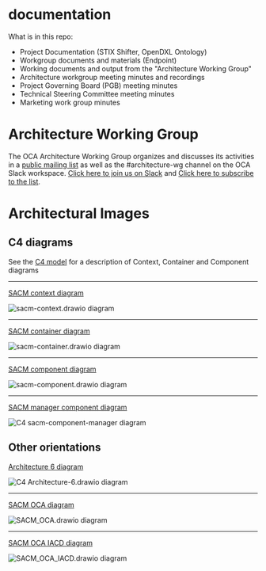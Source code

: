 # documentation
What is in this repo:
- Project Documentation (STIX Shifter, OpenDXL Ontology)
- Workgroup documents and materials (Endpoint)
- Working documents and output from the "Architecture Working Group"
- Architecture workgroup meeting minutes and recordings
- Project Governing Board (PGB) meeting minutes
- Technical Steering Committee meeting minutes
- Marketing work group minutes

# Architecture Working Group

The OCA Architecture Working Group organizes and discusses its activities in a [public mailing list](https://lists.oasis-open-projects.org/g/oca-architecture-wg) as well as the #architecture-wg channel on the OCA Slack workspace. [Click here to join us on Slack](https://docs.google.com/forms/d/1vEAqg9SKBF3UMtmbJJ9qqLarrXN5zeVG3_obedA3DKs/viewform?edit_requested=true) and [Click here to subscribe to the list](https://lists.oasis-open-projects.org/g/oca-architecture-wg).

# Architectural Images

## C4 diagrams

See the [C4 model](https://c4model.com/) for a description of Context, Container and Component diagrams

---

<a href="https://app.diagrams.net/#HMitchellJThomas%2Fdocumentation%2Finitial-c4-diagrams%2FArchitecture%20Documents%2Fsacm-context.drawio" target="_blank"> SACM context diagram</a>

![sacm-context.drawio diagram](http://MitchellJThomas.github.io/documentation/Architecture%20Documents/sacm-context.svg)

---

<a href="https://app.diagrams.net/#HMitchellJThomas%2Fdocumentation%2Finitial-c4-diagrams%2FArchitecture%20Documents%2Fsacm-container.drawio" target="_blank">SACM container diagram</a> 

![sacm-container.drawio diagram](http://MitchellJThomas.github.io/documentation/Architecture%20Documents/sacm-container.svg)
  
---

<a href="https://app.diagrams.net/#HMitchellJThomas%2Fdocumentation%2Finitial-c4-diagrams%2FArchitecture%20Documents%2Fsacm-component.drawio" target="_blank">SACM component diagram</a>

![sacm-component.drawio diagram](http://MitchellJThomas.github.io/documentation/Architecture%20Documents/sacm-component.svg)

---

<a href="https://app.diagrams.net/#HMitchellJThomas%2Fdocumentation%2Finitial-c4-diagrams%2FArchitecture%20Documents%2Fsacm-component-manager.drawio" target="_blank">SACM manager component diagram</a>

![C4 sacm-component-manager diagram](http://MitchellJThomas.github.io/documentation/Architecture%20Documents/sacm-component-manager.svg)


## Other orientations

<a href="https://app.diagrams.net/#HMitchellJThomas%2Fdocumentation%2Finitial-c4-diagrams%2FArchitecture%20Documents%2FArchitecture-6.drawio" target="_blank">Architecture 6 diagram</a>
   
![C4 Architecture-6.drawio diagram](http://MitchellJThomas.github.io/documentation/Architecture%20Documents/Architecture-6.svg)<br>

---

<a href="https://app.diagrams.net/#HMitchellJThomas%2Fdocumentation%2Finitial-c4-diagrams%2FArchitecture%20Documents%2FSACM_OCA.drawio" target="_blank">SACM OCA diagram</a>

![SACM_OCA.drawio diagram](http://MitchellJThomas.github.io/documentation/Architecture%20Documents/SACM_OCA.svg)<br>

---

<a href="https://app.diagrams.net/#HMitchellJThomas%2Fdocumentation%2Finitial-c4-diagrams%2FArchitecture%20Documents%2FSACM_OCA_IACD.drawio" target="_blank">SACM OCA IACD diagram</a>

![SACM_OCA_IACD.drawio diagram](http://MitchellJThomas.github.io/documentation/Architecture%20Documents/SACM_OCA_IACD.svg)<br>
